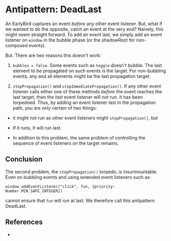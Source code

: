 # Antipattern: DeadLast

An EarlyBird captures an event *before* any other event listener. But, what if we wanted to do the opposite, catch an event at the very end? Naively, this might seem straight forward. To add an event last, we simply add an event listener on `window` in the bubble phase (or the shadowRoot for non-composed events).

But. There are *two* reasons this doesn't work:

1. `bubbles = false`. Some events such as `toggle` doesn't bubble. The last element to be propagated on such events is the target. For non-bubbling events, any and all elements might be the last propagation target.  

2. `stopPropagation()` and `stopImmediatePropagation()`. If any other event listener calls either one of these methods *before* the event reaches the last target, then the *last* event listener will not run. It has been torpedoed. Thus, by adding an event listener last in the propagation path, you are only certain of two things:
 * it might not run as other event listeners might `stopPropagation()`, but
 * if it runs, it will run last.  

* In addition to this problem, the same problem of controlling the sequence of event listeners on the target remains.

## Conclusion

The second problem, the `stopPropagation()` torpedo, is insurmountable. Even on bubbling events and using extended event listeners such as:

`window.addEventListener("click", fun, {priority: Number.MIN_SAFE_INTEGER})`  

cannot ensure that `fun` will *run* at last. We therefore call this antipattern DeadLast.
   
## References

 * 